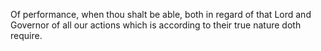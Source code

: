Of performance, when thou shalt be able, both in regard of that Lord and Governor of all our actions which is according to their true nature doth require.
